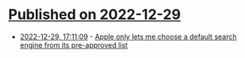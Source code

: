 # [Published on 2022-12-29](index.md)

* [2022-12-29, 17:11:09](https://news.ycombinator.com/item?id=34174867) - [Apple only lets me choose a default search engine from its pre-approved list](https://twitter.com/milesrichardson/status/1608355887034294272)
